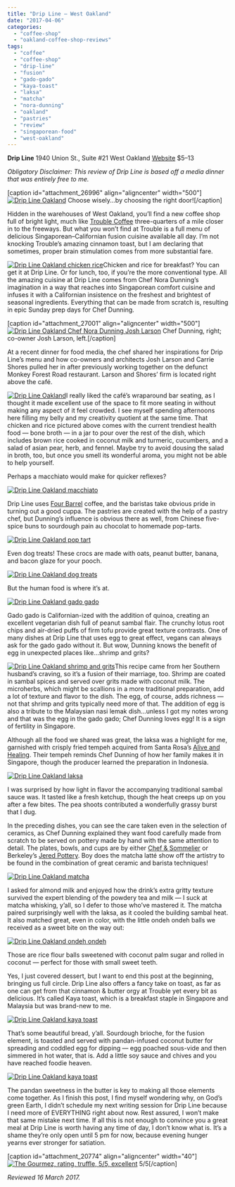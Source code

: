 ```yaml
---
title: "Drip Line – West Oakland"
date: "2017-04-06"
categories: 
  - "coffee-shop"
  - "oakland-coffee-shop-reviews"
tags: 
  - "coffee"
  - "coffee-shop"
  - "drip-line"
  - "fusion"
  - "gado-gado"
  - "kaya-toast"
  - "laksa"
  - "matcha"
  - "nora-dunning"
  - "oakland"
  - "pastries"
  - "review"
  - "singaporean-food"
  - "west-oakland"
---
```


**Drip Line** 1940 Union St., Suite #21 West Oakland [Website](http://driplineoakland.com/) $5–13

_Obligatory Disclaimer: This review of Drip Line is based off a media dinner that was entirely free to me._

\[caption id="attachment\_26996" align="aligncenter" width="500"\][![Drip Line Oakland](http://s3.amazonaws.com/thegourmez-wpmedia/2017/04/Drip-Line-01-500x334.jpg)](http://s3.amazonaws.com/thegourmez-wpmedia/2017/04/Drip-Line-01.jpg) Choose wisely...by choosing the right door!\[/caption\]

Hidden in the warehouses of West Oakland, you’ll find a new coffee shop full of bright light, much like [Trouble Coffee](https://www.yelp.com/biz/trouble-coffee-company-oakland) three-quarters of a mile closer in to the freeways. But what you won’t find at Trouble is a full menu of delicious Singaporean–Californian fusion cuisine available all day. I’m not knocking Trouble’s amazing cinnamon toast, but I am declaring that sometimes, proper brain stimulation comes from more substantial fare.

[![Drip Line Oakland chicken rice](http://s3.amazonaws.com/thegourmez-wpmedia/2017/04/Drip-Line-25-500x473.jpg)](http://s3.amazonaws.com/thegourmez-wpmedia/2017/04/Drip-Line-25.jpg)Chicken and rice for breakfast? You can get it at Drip Line. Or for lunch, too, if you’re the more conventional type. All the amazing cuisine at Drip Line comes from Chef Nora Dunning’s imagination in a way that reaches into Singaporean comfort cuisine and infuses it with a Californian insistence on the freshest and brightest of seasonal ingredients. Everything that can be made from scratch is, resulting in epic Sunday prep days for Chef Dunning.

\[caption id="attachment\_27001" align="aligncenter" width="500"\][![Drip Line Oakland Chef Nora Dunning Josh Larson](http://s3.amazonaws.com/thegourmez-wpmedia/2017/04/Drip-Line-13-500x399.jpg)](http://s3.amazonaws.com/thegourmez-wpmedia/2017/04/Drip-Line-13.jpg) Chef Dunning, right; co-owner Josh Larson, left.\[/caption\]

At a recent dinner for food media, the chef shared her inspirations for Drip Line’s menu and how co-owners and architects Josh Larson and Carrie Shores pulled her in after previously working together on the defunct Monkey Forest Road restaurant. Larson and Shores’ firm is located right above the café.

[![Drip Line Oakland](http://s3.amazonaws.com/thegourmez-wpmedia/2017/04/Drip-Line-04-500x174.jpg)](http://s3.amazonaws.com/thegourmez-wpmedia/2017/04/Drip-Line-04.jpg)I really liked the café’s wraparound bar seating, as I thought it made excellent use of the space to fit more seating in without making any aspect of it feel crowded. I see myself spending afternoons here filling my belly and my creativity quotient at the same time. That chicken and rice pictured above comes with the current trendiest health food — bone broth — in a jar to pour over the rest of the dish, which includes brown rice cooked in coconut milk and turmeric, cucumbers, and a salad of asian pear, herb, and fennel. Maybe try to avoid dousing the salad in broth, too, but once you smell its wonderful aroma, you might not be able to help yourself.

Perhaps a macchiato would make for quicker reflexes?

[![Drip Line Oakland macchiato](http://s3.amazonaws.com/thegourmez-wpmedia/2017/04/Drip-Line-05-500x398.jpg)](http://s3.amazonaws.com/thegourmez-wpmedia/2017/04/Drip-Line-05.jpg)

Drip Line uses [Four Barrel](https://www.fourbarrelcoffee.com/) coffee, and the baristas take obvious pride in turning out a good cuppa. The pastries are created with the help of a pastry chef, but Dunning’s influence is obvious there as well, from Chinese five-spice buns to sourdough pain au chocolat to homemade pop-tarts.

[![Drip Line Oakland pop tart](http://s3.amazonaws.com/thegourmez-wpmedia/2017/04/Drip-Line-10-500x275.jpg)](http://s3.amazonaws.com/thegourmez-wpmedia/2017/04/Drip-Line-10.jpg)

Even dog treats! These crocs are made with oats, peanut butter, banana, and bacon glaze for your pooch.

[![Drip Line Oakland dog treats](http://s3.amazonaws.com/thegourmez-wpmedia/2017/04/Drip-Line-06-334x500.jpg)](http://s3.amazonaws.com/thegourmez-wpmedia/2017/04/Drip-Line-06.jpg)

But the human food is where it’s at.

[![Drip Line Oakland gado gado](http://s3.amazonaws.com/thegourmez-wpmedia/2017/04/Drip-Line-20-500x364.jpg)](http://s3.amazonaws.com/thegourmez-wpmedia/2017/04/Drip-Line-20.jpg)

Gado gado is Californian-ized with the addition of quinoa, creating an excellent vegetarian dish full of peanut sambal flair. The crunchy lotus root chips and air-dried puffs of firm tofu provide great texture contrasts. One of many dishes at Drip Line that uses egg to great effect, vegans can always ask for the gado gado without it. But wow, Dunning knows the benefit of egg in unexpected places like…shrimp and grits?

[![Drip Line Oakland shrimp and grits](http://s3.amazonaws.com/thegourmez-wpmedia/2017/04/Drip-Line-21-500x422.jpg)](http://s3.amazonaws.com/thegourmez-wpmedia/2017/04/Drip-Line-21.jpg)This recipe came from her Southern husband’s craving, so it’s a fusion of their marriage, too. Shrimp are coated in sambal spices and served over grits made with coconut milk. The microherbs, which might be scallions in a more traditional preparation, add a lot of texture and flavor to the dish. The egg, of course, adds richness — not that shrimp and grits typically need more of that. The addition of egg is also a tribute to the Malaysian nasi lemak dish…unless I got my notes wrong and that was the egg in the gado gado; Chef Dunning loves egg! It is a sign of fertility in Singapore.

Although all the food we shared was great, the laksa was a highlight for me, garnished with crisply fried tempeh acquired from Santa Rosa’s [Alive and Healing](http://www.aliveandhealing.com/). Their tempeh reminds Chef Dunning of how her family makes it in Singapore, though the producer learned the preparation in Indonesia.

[![Drip Line Oakland laksa](http://s3.amazonaws.com/thegourmez-wpmedia/2017/04/Drip-Line-26-500x334.jpg)](http://s3.amazonaws.com/thegourmez-wpmedia/2017/04/Drip-Line-26.jpg)

I was surprised by how light in flavor the accompanying traditional sambal sauce was. It tasted like a fresh ketchup, though the heat creeps up on you after a few bites. The pea shoots contributed a wonderfully grassy burst that I dug.

In the preceding dishes, you can see the care taken even in the selection of ceramics, as Chef Dunning explained they want food carefully made from scratch to be served on pottery made by hand with the same attention to detail. The plates, bowls, and cups are by either [Chef & Sommelier](http://www.chefsommelier.com/) or Berkeley’s [Jered Pottery](https://jeredspottery.myshopify.com/). Boy does the matcha latté show off the artistry to be found in the combination of great ceramic and barista techniques!

[![Drip Line Oakland matcha](http://s3.amazonaws.com/thegourmez-wpmedia/2017/04/Drip-Line-23-500x454.jpg)](http://s3.amazonaws.com/thegourmez-wpmedia/2017/04/Drip-Line-23.jpg)

I asked for almond milk and enjoyed how the drink’s extra gritty texture survived the expert blending of the powdery tea and milk — I suck at matcha whisking, y’all, so I defer to those who’ve mastered it. The matcha paired surprisingly well with the laksa, as it cooled the building sambal heat. It also matched great, even in color, with the little ondeh ondeh balls we received as a sweet bite on the way out:

[![Drip Line Oakland ondeh ondeh](http://s3.amazonaws.com/thegourmez-wpmedia/2017/04/Drip-Line-27-500x403.jpg)](http://s3.amazonaws.com/thegourmez-wpmedia/2017/04/Drip-Line-27.jpg)

Those are rice flour balls sweetened with coconut palm sugar and rolled in coconut — perfect for those with small sweet teeth.

Yes, I just covered dessert, but I want to end this post at the beginning, bringing us full circle. Drip Line also offers a fancy take on toast, as far as one can get from that cinnamon & butter orgy at Trouble yet every bit as delicious. It’s called Kaya toast, which is a breakfast staple in Singapore and Malaysia but was brand-new to me.

[![Drip Line Oakland kaya toast](http://s3.amazonaws.com/thegourmez-wpmedia/2017/04/Drip-Line-17-500x401.jpg)](http://s3.amazonaws.com/thegourmez-wpmedia/2017/04/Drip-Line-17.jpg)

That’s some beautiful bread, y’all. Sourdough brioche, for the fusion element, is toasted and served with pandan-infused coconut butter for spreading and coddled egg for dipping — egg poached sous-vide and then simmered in hot water, that is. Add a little soy sauce and chives and you have reached foodie heaven.

[![Drip Line Oakland kaya toast](http://s3.amazonaws.com/thegourmez-wpmedia/2017/04/Drip-Line-18-500x334.jpg)](http://s3.amazonaws.com/thegourmez-wpmedia/2017/04/Drip-Line-18.jpg)

The pandan sweetness in the butter is key to making all those elements come together. As I finish this post, I find myself wondering why, on God’s green Earth, I didn’t schedule my next writing session for Drip Line because I need more of EVERYTHING right about now. Rest assured, I won’t make that same mistake next time. If all this is not enough to convince you a great meal at Drip Line is worth having any time of day, I don’t know what is. It’s a shame they’re only open until 5 pm for now, because evening hunger yearns ever stronger for satiation.

\[caption id="attachment\_20774" align="aligncenter" width="40"\][![The Gourmez, rating, truffle, 5/5, excellent](http://s3.amazonaws.com/thegourmez-wpmedia/2015/01/rating_truffle1.gif)](http://s3.amazonaws.com/thegourmez-wpmedia/2015/01/rating_truffle1.gif) 5/5\[/caption\]

_Reviewed 16 March 2017._
